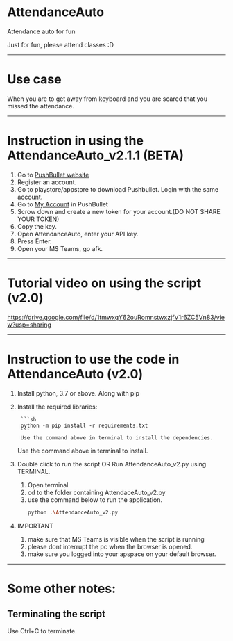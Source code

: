 # AttendanceAuto
Attendance auto for fun

Just for fun, please attend classes :D

---
# Use case
When you are to get away from keyboard and you are scared that you missed the attendance.

---
# Instruction in using the AttendanceAuto_v2.1.1 (BETA)
1. Go to [PushBullet website](https://www.pushbullet.com/)
2. Register an account.
3. Go to playstore/appstore to download Pushbullet. Login with the same account.
4. Go to [My Account](https://www.pushbullet.com/#settings/account) in PushBullet
5. Scrow down and create a new token for your account.(DO NOT SHARE YOUR TOKEN)
6. Copy the key.
7. Open AttendanceAuto, enter your API key.
8. Press Enter.
9. Open your MS Teams, go afk.

---
# Tutorial video on using the script (v2.0)
https://drive.google.com/file/d/1tmwxqY62ouRomnstwxzjfV1r6ZC5Vn83/view?usp=sharing

---

# Instruction to use the code in AttendanceAuto (v2.0)
1. Install python, 3.7 or above. Along with pip
2. Install the required libraries:

        ```sh
        python -m pip install -r requirements.txt
        ```
        Use the command above in terminal to install the dependencies. 

    Use the command above in terminal to install.
3. Double click to run the script OR Run AttendanceAuto_v2.py using TERMINAL. 
    1. Open terminal
    2. cd to the folder containing AttendaceAuto_v2.py
    3. use the command below to run the application.
        ```sh
        python .\AttendanceAuto_v2.py
        ```
4. IMPORTANT
    1. make sure that MS Teams is visible when the script is running
    2. please dont interrupt the pc when the browser is opened.
    3. make sure you logged into your apspace on your default browser.

---
# Some other notes:
## Terminating the script
Use Ctrl+C to terminate.
